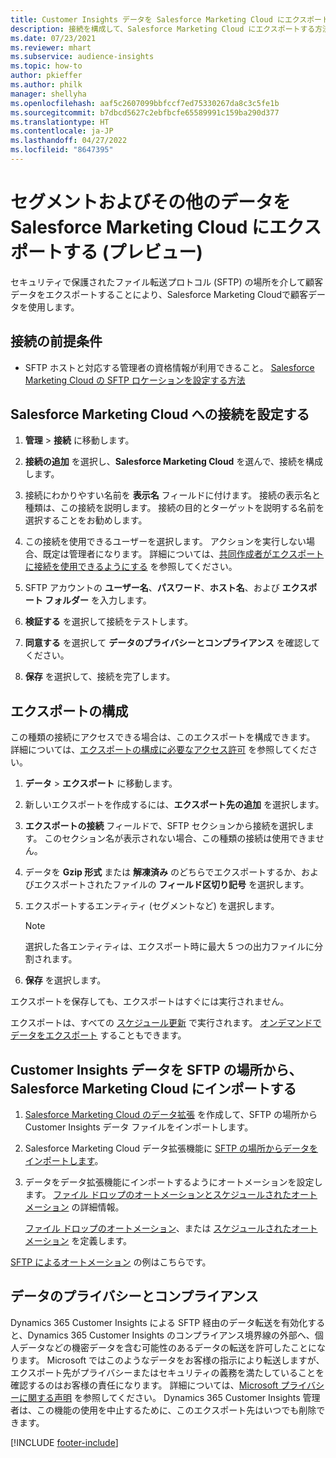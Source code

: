 ```yaml
---
title: Customer Insights データを Salesforce Marketing Cloud にエクスポートする
description: 接続を構成して、Salesforce Marketing Cloud にエクスポートする方法を学びます。
ms.date: 07/23/2021
ms.reviewer: mhart
ms.subservice: audience-insights
ms.topic: how-to
author: pkieffer
ms.author: philk
manager: shellyha
ms.openlocfilehash: aaf5c2607099bbfccf7ed75330267da8c3c5fe1b
ms.sourcegitcommit: b7dbcd5627c2ebfbcfe65589991c159ba290d377
ms.translationtype: HT
ms.contentlocale: ja-JP
ms.lasthandoff: 04/27/2022
ms.locfileid: "8647395"
---
```

# <a name="export-segments-and-other-data-to-salesforce-marketing-cloud-preview"></a>セグメントおよびその他のデータを Salesforce Marketing Cloud にエクスポートする (プレビュー)

セキュリティで保護されたファイル転送プロトコル (SFTP) の場所を介して顧客データをエクスポートすることにより、Salesforce Marketing Cloudで顧客データを使用します。

## <a name="prerequisites-for-connection"></a>接続の前提条件

- SFTP ホストと対応する管理者の資格情報が利用できること。 [Salesforce Marketing Cloud の SFTP ロケーションを設定する方法](https://help.salesforce.com/articleView?id=sf.mc_es_configure_enhanced_ftp.htm&type=5) 

## <a name="set-up-the-connection-to-salesforce-marketing-cloud"></a>Salesforce Marketing Cloud への接続を設定する

1. **管理** > **接続** に移動します。

1. **接続の追加** を選択し、**Salesforce Marketing Cloud** を選んで、接続を構成します。

1. 接続にわかりやすい名前を **表示名** フィールドに付けます。 接続の表示名と種類は、この接続を説明します。 接続の目的とターゲットを説明する名前を選択することをお勧めします。

1. この接続を使用できるユーザーを選択します。 アクションを実行しない場合、既定は管理者になります。 詳細については、[共同作成者がエクスポートに接続を使用できるようにする](connections.md#allow-contributors-to-use-a-connection-for-exports) を参照してください。

1. SFTP アカウントの **ユーザー名**、**パスワード**、**ホスト名**、および **エクスポート フォルダー** を入力します。

1. **検証する** を選択して接続をテストします。

1. **同意する** を選択して **データのプライバシーとコンプライアンス** を確認してください。

1. **保存** を選択して、接続を完了します。

## <a name="configure-an-export"></a>エクスポートの構成

この種類の接続にアクセスできる場合は、このエクスポートを構成できます。 詳細については、[エクスポートの構成に必要なアクセス許可](export-destinations.md#set-up-a-new-export) を参照してください。

1. **データ** > **エクスポート** に移動します。

1. 新しいエクスポートを作成するには、**エクスポート先の追加** を選択します。

1. **エクスポートの接続** フィールドで、SFTP セクションから接続を選択します。 このセクション名が表示されない場合、この種類の接続は使用できません。

1. データを **Gzip 形式** または **解凍済み** のどちらでエクスポートするか、およびエクスポートされたファイルの **フィールド区切り記号** を選択します。

1. エクスポートするエンティティ (セグメントなど) を選択します。

   > [!NOTE]
   > 選択した各エンティティは、エクスポート時に最大 5 つの出力ファイルに分割されます。 

1. **保存** を選択します。

エクスポートを保存しても、エクスポートはすぐには実行されません。

エクスポートは、すべての [スケジュール更新](system.md#schedule-tab) で実行されます。 [オンデマンドでデータをエクスポート](export-destinations.md#run-exports-on-demand) することもできます。 

## <a name="import-customer-insights-data-from-sftp-location-to-salesforce-marketing-cloud"></a>Customer Insights データを SFTP の場所から、Salesforce Marketing Cloud にインポートする

1. [Salesforce Marketing Cloud のデータ拡張](https://help.salesforce.com/articleView?id=sf.mc_es_create_data_extension.htm&type=5) を作成して、SFTP の場所から Customer Insights データ ファイルをインポートします。

2. Salesforce Marketing Cloud データ拡張機能に [SFTP の場所からデータをインポートします](https://help.salesforce.com/articleView?id=sf.mc_es_import_data_extension_classic.htm&type=5)。 

3. データをデータ拡張機能にインポートするようにオートメーションを設定します。 [ファイル ドロップのオートメーションとスケジュールされたオートメーション](https://help.salesforce.com/articleView?id=sf.mc_as_triggered_automations.htm&type=5) の詳細情報。

   [ファイル ドロップのオートメーション](https://help.salesforce.com/articleView?id=sf.mc_as_define_a_triggered_automation.htm&type=5)、または [スケジュールされたオートメーション](https://help.salesforce.com/articleView?id=sf.mc_as_define_a_scheduled_automation.htm&type=5) を定義します。 

[SFTP によるオートメーション](https://help.salesforce.com/articleView?id=sf.mc_as_ftp_and_triggered_automation_scenario.htm&type=5) の例はこちらです。

## <a name="data-privacy-and-compliance"></a>データのプライバシーとコンプライアンス

Dynamics 365 Customer Insights による SFTP 経由のデータ転送を有効化すると、Dynamics 365 Customer Insights のコンプライアンス境界線の外部へ、個人データなどの機密データを含む可能性のあるデータの転送を許可したことになります。 Microsoft ではこのようなデータをお客様の指示により転送しますが、エクスポート先がプライバシーまたはセキュリティの義務を満たしていることを確認するのはお客様の責任になります。 詳細については、[Microsoft プライバシーに関する声明](https://go.microsoft.com/fwlink/?linkid=396732) を参照してください。
Dynamics 365 Customer Insights 管理者は、この機能の使用を中止するために、このエクスポート先はいつでも削除できます。

[!INCLUDE [footer-include](includes/footer-banner.md)]
